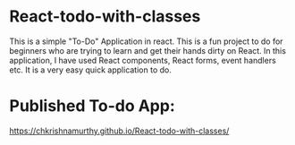 # React-todo-with-classes

This is a simple "To-Do" Application in react. This is a fun project to do for beginners who are trying to learn and get their hands dirty on React. In this application,
I have used React components, React forms, event handlers etc. It is a very easy quick application to do.

# Published To-do App:

https://chkrishnamurthy.github.io/React-todo-with-classes/
